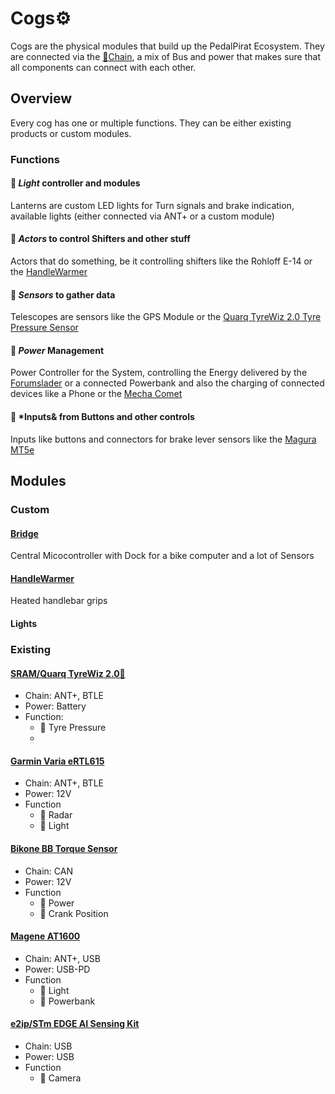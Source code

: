 # Cogs⚙️
Cogs are the physical modules that build up the PedalPirat Ecosystem. They are connected via the [🔗Chain](https://github.com/PedalPirat/Chain), a mix of Bus and power that makes sure that all components can connect with each other.

## Overview
Every cog has one or multiple functions.
They can be either existing products or custom modules.

### Functions

#### 🏮 *Light* controller and modules
Lanterns are custom LED lights for Turn signals and brake indication, available lights (either connected via ANT+ or a custom module)
#### 🔧 *Actors* to control Shifters and other stuff
Actors that do something, be it controlling shifters like the Rohloff E-14 or the [HandleWarmer](https://github.com/PedalPirat/HandleWarmer)
#### 🔭 *Sensors* to gather data
Telescopes are sensors like the GPS Module or the [Quarq TyreWiz 2.0 Tyre Pressure Sensor](https://www.sram.com/de/quarq/models/wh-trwz-e1)
#### 🔋 *Power* Management
Power Controller for the System, controlling the Energy delivered by the [Forumslader](https://www.forumslader.de/aheadlader-v6/) or a connected Powerbank and also the charging of connected devices like a Phone or the [Mecha Comet](https://mecha.so/comet)
#### 🛞 *Inputs& from Buttons and other controls
Inputs like buttons and connectors for brake lever sensors like the [Magura MT5e](https://www.bike-components.de/de/Magura/MT5e-Carbotecture-Scheibenbremse-p45434/)


## Modules
### Custom
#### [Bridge](https://github.com/PedalPirat/comet-Navigator)
Central Micocontroller with Dock for a bike computer and a lot of Sensors
#### [HandleWarmer](https://github.com/PedalPirat/Cog-HandleWarmer)
Heated handlebar grips

#### Lights

### Existing
#### [SRAM/Quarq TyreWiz 2.0🔭](https://www.sram.com/de/quarq/models/wh-trwz-e1)
- Chain: ANT+, BTLE
- Power: Battery
- Function:
  - 🔭 Tyre Pressure
  - 
#### [Garmin Varia eRTL615](https://www.garmin.com/en-US/p/874099/)
- Chain: ANT+, BTLE
- Power: 12V
- Function
  - 🔭 Radar
  - 🏮 Light

#### [Bikone BB Torque Sensor](https://www.bikone.com/bottombracket-torque-sensors/)
- Chain: CAN
- Power: 12V
- Function
  - 🔭 Power
  - 🔭 Crank Position
 
#### [Magene AT1600](https://www.magene.com/en/bike-lights/208-at1200-at1600-smart-bike-headlight.html)
- Chain: ANT+, USB
- Power: USB-PD
- Function
  - 🏮 Light
  - 🔋 Powerbank

#### [e2ip/STm EDGE AI Sensing Kit](https://shop.e2ip.com/)
- Chain: USB
- Power: USB
- Function
  - 🔭 Camera
